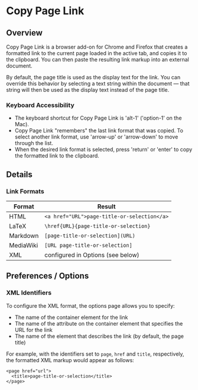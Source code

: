# Copy Page Link

## Overview

Copy Page Link is a browser add-on for Chrome and Firefox that creates a
formatted link to the current page loaded in the active tab, and copies it
to the clipboard. You can then paste the resulting link markup into an
external document.

By default, the page title is used as the display text for the link. You can
override this behavior by selecting a text string within the document — that
string will then be used as the display text instead of the page title.

### Keyboard Accessibility

* The keyboard shortcut for Copy Page Link is 'alt-1' ('option-1' on the Mac).
* Copy Page Link "remembers" the last link format that was copied. To select
  another link format, use 'arrow-up' or 'arrow-down' to move through the list.
* When the desired link format is selected, press 'return' or 'enter' to copy
  the formatted link to the clipboard.

## Details

### Link Formats

| Format    | Result                                      |
| --------- | ------------------------------------------- |
| HTML      | `<a href="URL">page-title-or-selection</a>` |
| LaTeX     | `\href{URL}{page-title-or-selection}`       |
| Markdown  | `[page-title-or-selection](URL)`            |
| MediaWiki | `[URL page-title-or-selection]`             |
| XML       | configured in Options (see below)           |

## Preferences / Options

### XML Identifiers

To configure the XML format, the options page allows you to specify:

* The name of the container element for the link
* The name of the attribute on the container element that specifies the URL
  for the link
* The name of the element that describes the link (by default, the page title)

For example, with the identifiers set to `page`, `href` and `title`,
respectively, the formatted XML markup would appear as follows:

    <page href="url">
      <title>page-title-or-selection</title>
    </page>
